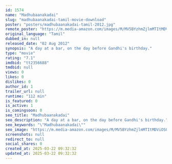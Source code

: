 ```yaml
---
id: 1574
name: "Madhubaanakadai"
slug: "madhubaanakadai-tamil-movie-download"
poster: "posters/madhubaanakadai-tamil-2012.jpg"
remote_poster: "https://m.media-amazon.com/images/M/MV5BYzhmZjlmMTItMDViOS00YTBmLTkxNDEtMjI5ZDVmYzFlOTA2XkEyXkFqcGdeQXVyMjM5NDY4NzU@._V1_SX300.jpg"
original_language: "Tamil"
dubbed_in: null
released_date: "02 Aug 2012"
synopsis: "A day at a bar, on the day before Gandhi's birthday."
type: "movie"
rating: "7.1"
imdbid: "tt2356688"
tmdbid: null
views: 0
likes: 0
dislikes: 0
author_id: 1
trailer_url: null
runtime: "112 min"
is_featured: 0
is_active: 1
is_comingsoon: 0
seo_title: "Madhubaanakadai"
seo_description: "A day at a bar, on the day before Gandhi's birthday."
seo_keywords: "\"Madhubaanakadai\""
seo_image: "https://m.media-amazon.com/images/M/MV5BYzhmZjlmMTItMDViOS00YTBmLTkxNDEtMjI5ZDVmYzFlOTA2XkEyXkFqcGdeQXVyMjM5NDY4NzU@._V1_SX300.jpg"
screenshots: null
redirect_to: null
social_shares: 0
created_at: 2025-03-22 09:32:32
updated_at: 2025-03-22 09:32:32
---
```


